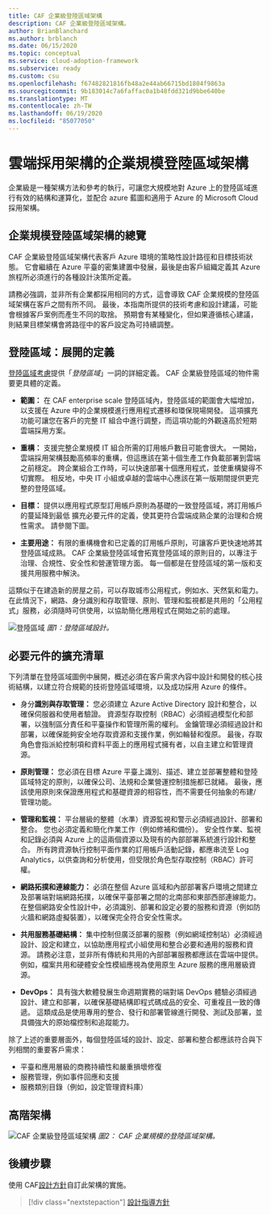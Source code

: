 ```yaml
---
title: CAF 企業級登陸區域架構
description: CAF 企業級登陸區域架構。
author: BrianBlanchard
ms.author: brblanch
ms.date: 06/15/2020
ms.topic: conceptual
ms.service: cloud-adoption-framework
ms.subservice: ready
ms.custom: csu
ms.openlocfilehash: f67482821816fb48a2e44ab66715bd1804f9863a
ms.sourcegitcommit: 9b183014c7a6faffac0a1b48fdd321d9bbe640be
ms.translationtype: MT
ms.contentlocale: zh-TW
ms.lasthandoff: 06/19/2020
ms.locfileid: "85077050"
---
```

<!-- cSpell:ignore CAF -->

# <a name="cloud-adoption-framework-enterprise-scale-landing-zone-architecture"></a>雲端採用架構的企業規模登陸區域架構

企業級是一種架構方法和參考的執行，可讓您大規模地對 Azure 上的登陸區域進行有效的結構和運算化，並配合 azure 藍圖和適用于 Azure 的 Microsoft Cloud 採用架構。

## <a name="an-overview-of-enterprise-scale-landing-zone-architecture"></a>企業規模登陸區域架構的總覽

CAF 企業級登陸區域架構代表客戶 Azure 環境的策略性設計路徑和目標技術狀態。 它會繼續在 Azure 平臺的密集建置中發展，最後是由客戶組織定義其 Azure 旅程所必須進行的各種設計決策所定義。

請務必強調，並非所有企業都採用相同的方式，這會導致 CAF 企業規模的登陸區域架構在客戶之間有所不同。 最後，本指南所提供的技術考慮和設計建議，可能會根據客戶案例而產生不同的取捨。 預期會有某種變化，但如果遵循核心建議，則結果目標架構會將路徑中的客戶設定為可持續調整。

## <a name="landing-zone-expanded-definition"></a>登陸區域：展開的定義

[登陸區域考慮](../../ready/considerations/index.md)提供「_登陸區域_」一詞的詳細定義。 CAF 企業級登陸區域的物件需要更具體的定義。

- **範圍：** 在 CAF enterprise scale 登陸區域內，登陸區域的範圍會大幅增加，以支援在 Azure 中的企業規模進行應用程式遷移和環保現場開發。 這項擴充功能可讓您在客戶的完整 IT 組合中進行調整，而這項功能的外觀遠高於短期雲端採用方案。

- **重構：** 支援完整企業規模 IT 組合所需的訂用帳戶數目可能會很大。 一開始，雲端採用架構鼓勵高頻率的重構，但這應該在第十個生產工作負載部署到雲端之前穩定。 跨企業組合工作時，可以快速部署十個應用程式，並使重構變得不切實際。 相反地，中央 IT 小組或卓越的雲端中心應該在第一版期間提供更完整的登陸區域。

- **目標：** 提供以應用程式原型訂用帳戶原則為基礎的一致登陸區域，將訂用帳戶的蔓延降到最低 擴充必要元件的定義，使其更符合雲端成熟企業的治理和合規性需求。 請參閱下圖。

- **主要用途：** 有限的重構機會和已定義的訂用帳戶原則，可讓客戶更快速地將其登陸區域成熟。 CAF 企業級登陸區域會拓寬登陸區域的原則目的，以專注于治理、合規性、安全性和營運管理方面。 每一個都是在登陸區域的第一版和支援共用服務中解決。

這類似于在建造新的房屋之前，可以存取城市公用程式，例如水、天然氣和電力。 在此情況下，網路、身分識別和存取管理、原則、管理和監視都是共用的「公用程式」服務，必須隨時可供使用，以協助簡化應用程式在開始之前的處理。

![登陸區域 ](./media/lz-design.png)
 _圖1：登陸區域設計。_

## <a name="expanded-list-of-requisite-components"></a>必要元件的擴充清單

下列清單在登陸區域圖例中展開，概述必須在客戶需求內容中設計和開發的核心技術結構，以建立符合規範的技術登陸區域環境，以及成功採用 Azure 的條件。

- 身分**識別與存取管理：** 您必須建立 Azure Active Directory 設計和整合，以確保伺服器和使用者驗證。 資源型存取控制（RBAC）必須經過模型化和部署，以強制區分責任和平臺操作和管理所需的權利。 金鑰管理必須經過設計和部署，以確保能夠安全地存取資源和支援作業，例如輪替和復原。 最後，存取角色會指派給控制項和資料平面上的應用程式擁有者，以自主建立和管理資源。

- **原則管理：** 您必須在目標 Azure 平臺上識別、描述、建立並部署整體和登陸區域特定的原則，以確保公司、法規和企業營運控制措施都已就緒。 最後，應該使用原則來保證應用程式和基礎資源的相容性，而不需要任何抽象的布建/管理功能。

- **管理和監視：** 平台層級的整體（水準）資源監視和警示必須經過設計、部署和整合。 您也必須定義和簡化作業工作（例如修補和備份）。 安全性作業、監視和記錄必須與 Azure 上的這兩個資源以及現有的內部部署系統進行設計和整合。 所有跨資源執行控制平面作業的訂用帳戶活動記錄，都應串流至 Log Analytics，以供查詢和分析使用，但受限於角色型存取控制（RBAC）許可權。

- **網路拓撲和連線能力：** 必須在整個 Azure 區域和內部部署客戶環境之間建立及部署端對端網路拓撲，以確保平臺部署之間的北南部和東部西部連線能力。 在整個網路安全性設計中，必須識別、部署和設定必要的服務和資源（例如防火牆和網路虛擬裝置），以確保完全符合安全性需求。

- **共用服務基礎結構：** 集中控制但廣泛部署的服務（例如網域控制站）必須經過設計、設定和建立，以協助應用程式小組使用和整合必要和通用的服務和資源。 請務必注意，並非所有傳統和共用的內部部署服務都應該在雲端中提供。 例如，檔案共用和硬體安全性模組應視為使用原生 Azure 服務的應用層級資源。

- **DevOps：** 具有強大軟體發展生命週期實務的端對端 DevOps 體驗必須經過設計、建立和部署，以確保基礎結構即程式碼成品的安全、可重複且一致的傳遞。 這類成品是使用專用的整合、發行和部署管線進行開發、測試及部署，並具備強大的原始檔控制和追蹤能力。

除了上述的重要層面外，每個登陸區域的設計、設定、部署和整合都應該符合與下列相關的重要客戶需求：

- 平臺和應用層級的商務持續性和嚴重損壞修復
- 服務管理，例如事件回應和支援
- 服務類別目錄（例如，設定管理資料庫）

## <a name="high-level-architecture"></a>高階架構

![CAF 企業級登陸區域架構 ](./media/ns-arch.png)
 _圖2： CAF 企業規模的登陸區域架構。_

## <a name="next-steps"></a>後續步驟

使用 CAF[設計方針](./design-guidelines.md)自訂此架構的實施。

> [!div class="nextstepaction"]
> [設計指導方針](./design-guidelines.md)
